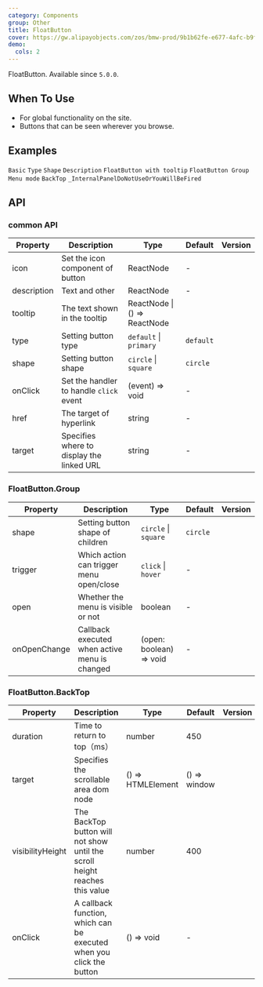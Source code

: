 ```yaml
---
category: Components
group: Other
title: FloatButton
cover: https://gw.alipayobjects.com/zos/bmw-prod/9b1b62fe-e677-4afc-b9fe-1b2993662611.svg
demo:
  cols: 2
---
```


FloatButton. Available since `5.0.0`.

## When To Use

- For global functionality on the site.
- Buttons that can be seen wherever you browse.

## Examples

<code src="./demo/basic.tsx" iframe>Basic</code>
<code src="./demo/type.tsx" iframe>Type</code>
<code src="./demo/shape.tsx" iframe>Shape</code>
<code src="./demo/description.tsx" iframe>Description</code>
<code src="./demo/tooltip.tsx" iframe>FloatButton with tooltip</code>
<code src="./demo/group.tsx" iframe>FloatButton Group</code>
<code src="./demo/group-menu.tsx" iframe>Menu mode</code>
<code src="./demo/back-top.tsx" iframe>BackTop</code>
<code src="./demo/render-panel.tsx" debug>\_InternalPanelDoNotUseOrYouWillBeFired</code>

## API

### common API

| Property    | Description                               | Type                         | Default   | Version |
| ----------- | ----------------------------------------- | ---------------------------- | --------- | ------- |
| icon        | Set the icon component of button          | ReactNode                    | -         |         |
| description | Text and other                            | ReactNode                    | -         |         |
| tooltip     | The text shown in the tooltip             | ReactNode \| () => ReactNode |           |         |
| type        | Setting button type                       | `default` \| `primary`       | `default` |         |
| shape       | Setting button shape                      | `circle` \| `square`         | `circle`  |         |
| onClick     | Set the handler to handle `click` event   | (event) => void              | -         |         |
| href        | The target of hyperlink                   | string                       | -         |         |
| target      | Specifies where to display the linked URL | string                       | -         |         |

### FloatButton.Group

| Property     | Description                                   | Type                    | Default  | Version |
| ------------ | --------------------------------------------- | ----------------------- | -------- | ------- |
| shape        | Setting button shape of children              | `circle` \| `square`    | `circle` |         |
| trigger      | Which action can trigger menu open/close      | `click` \| `hover`      | -        |         |
| open         | Whether the menu is visible or not            | boolean                 | -        |         |
| onOpenChange | Callback executed when active menu is changed | (open: boolean) => void | -        |         |

### FloatButton.BackTop

| Property         | Description                                                                 | Type              | Default      | Version |
| ---------------- | --------------------------------------------------------------------------- | ----------------- | ------------ | ------- |
| duration         | Time to return to top（ms）                                                 | number            | 450          |         |
| target           | Specifies the scrollable area dom node                                      | () => HTMLElement | () => window |         |
| visibilityHeight | The BackTop button will not show until the scroll height reaches this value | number            | 400          |         |
| onClick          | A callback function, which can be executed when you click the button        | () => void        | -            |         |
